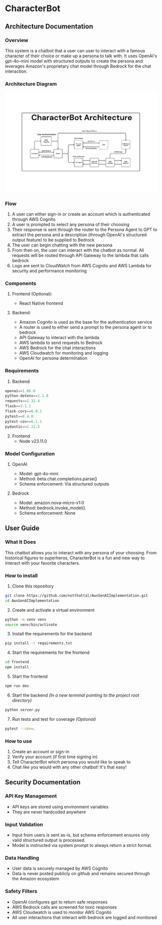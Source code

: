 # CharacterBot

## Architecture Documentation

### Overview
This system is a chatbot that a user can user to interact with a famous character of their choice or make up a persona to talk with. It uses OpenAI's gpt-4o-mini model with structured outputs to create the persona and leverages Amazon's proprietary chat model through Bedrock for the chat interaction.

### Architecture Diagram

![Architecture Diagram](./img/architecture_diagram.png)

### Flow
1. A user can either sign-in or create an account which is authenticated through AWS Cognito
2. A user is prompted to select any persona of their choosing
3. Their response is sent through the router to the Persona Agent to GPT to extract the persona and a description (through OpenAI's structured output feature) to be supplied to Bedrock
4. The user can begin chatting with the new persona
5. From then on, the user can interact with the chatbot as normal. All requests will be routed through API Gateway to the lambda that calls bedrock
6. Logs are sent to CloudWatch from AWS Cognito and AWS Lambda for security and performance monitoring 

### Components

1. Frontend (Optional): 
    - React Native frontend 

2. Backend:
    - Amazon Cognito is used as the base for the authentication service
    - A router is used to either send a prompt to the persona agent or to bedrock
    - API Gateway to interact with the lambda
    - AWS lambda to send requests to Bedrock
    - AWS Bedrock for the chat interactions
    - AWS Cloudwatch for monitoring and logging
    - OpenAI for persona determination

### Requirements

1. Backend
```python
openai==1.86.0
python-dotenv==1.1.0
requests==2.32.4
flask==3.1.1
flask-cors==6.0.1
pytest==8.4.0
pytest-cov==6.1.1
pydantic==2.11.5
```

2. Frontend
    - Node v23.11.0

### Model Configuration

1. OpenAI
    - Model: gpt-4o-mini
    - Method: beta.chat.completions.parse()
    - Schema enforcement: Via structured outputs

2. Bedrock
    - Model: amazon.nova-micro-v1:0
    - Method: bedrock.invoke_model()
    - Schema enforcement: None

## User Guide

### What It Does
This chatbot allows you to interact with any persona of your choosing. From historical figures to superheros, CharacterBot is a fun and new way to interact with your favorite characters.

### How to install

1. Clone this repository 
```bash
git clone https://github.com/notthattal/AwsGenAIImplementation.git
cd AwsGenAIImplementation
```

2. Create and activate a virtual environment
```bash
python -m venv venv
source venv/bin/activate
```

3. Install the requirements for the backend
```bash
pip install -r requirements.txt
```

4. Start the requirements for the frontend
```bash
cd frontend
npm install
``` 

5. Start the frontend
```bash
npm run dev
```

6. Start the backend *(In a new terminal pointing to the project root directory)*
```bash
python server.py
```

7. Run tests and test for coverage *(Optional)*
```bash
pytest --cov=.
```

### How to use

1. Create an account or sign-in
2. Verify your account (if first time signing in)
3. Tell CharacterBot which persona you would like to speak to
4. Chat like you would with any other chatbot! It's that easy!

## Security Documentation

### API Key Management

- API keys are stored using environment variables
- They are never hardcoded anywhere

### Input Validation

- Input from users is sent as-is, but schema enforcement ensures only valid structured output is processed.
- Model is instructed via system prompt to always return a strict format.

### Data Handling

- User data is securely managed by AWS Cognito
- Data is never posted publicly on github and remains secured through the Amazon ecosystem

### Safety Filters

- OpenAI configures gpt to return safe responses
- AWS Bedrock calls are screened for toxic responses
- AWS Cloudwatch is used to monitor AWS Cognito
- All user interactions that interact with bedrock are logged and monitored